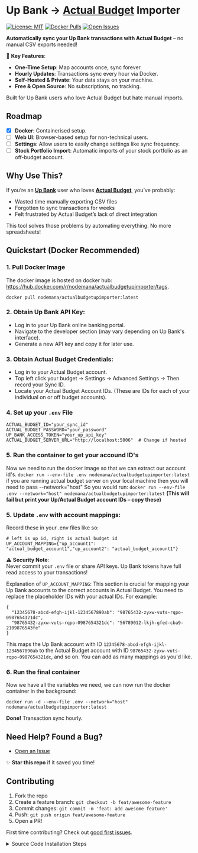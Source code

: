 # Up Bank → [Actual Budget](https://github.com/actualbudget/actual-server) Importer

[![License: MIT](https://img.shields.io/badge/License-MIT-blue.svg)](LICENSE)
[![Docker Pulls](https://img.shields.io/docker/pulls/nodemana/actualbudgetupimporter)](https://hub.docker.com/r/nodemana/actualbudgetupimporter)
[![Open Issues](https://img.shields.io/github/issues/Nodemana/ActualBudget-UpBank-TransactionImporter)](https://github.com/Nodemana/ActualBudget-UpBank-TransactionImporter/issues)

**Automatically sync your Up Bank transactions with Actual Budget** – no manual CSV exports needed!  

🚀 **Key Features**:
- **One-Time Setup**: Map accounts once, sync forever.
- **Hourly Updates**: Transactions sync every hour via Docker.
- **Self-Hosted & Private**: Your data stays on your machine.
- **Free & Open Source**: No subscriptions, no tracking.

Built for Up Bank users who love Actual Budget but hate manual imports.

## Roadmap

- [x] **Docker**: Containerised setup.
- [ ] **Web UI**: Browser-based setup for non-technical users.
- [ ] **Settings**: Allow users to easily change settings like sync frequency.
- [ ] **Stock Portfolio Import**: Automatic imports of your stock portfolio as an off-budget account.

## Why Use This?

If you’re an **[Up Bank](https://up.com.au/)** user who loves **[Actual Budget](https://github.com/actualbudget/actual-server)**, you’ve probably:
- Wasted time manually exporting CSV files
- Forgotten to sync transactions for weeks
- Felt frustrated by Actual Budget’s lack of direct integration

This tool solves those problems by automating everything. No more spreadsheets!

## Quickstart (Docker Recommended)

### 1. Pull Docker Image
The docker image is hosted on docker hub: https://hub.docker.com/r/nodemana/actualbudgetupimporter/tags.

`docker pull nodemana/actualbudgetupimporter:latest`

### 2. Obtain Up Bank API Key:
- Log in to your Up Bank online banking portal.
- Navigate to the developer section (may vary depending on Up Bank's interface).
- Generate a new API key and copy it for later use.

### 3. Obtain Actual Budget Credentials:
- Log in to your Actual Budget account.
- Top left click your budget -> Settings -> Advanced Settings -> Then record your Sync ID.
- Locate your Actual Budget Account IDs. (These are IDs for each of your individual on or off budget accounts).

### 4. Set up your `.env` File
```# .env
ACTUAL_BUDGET_ID="your_sync_id"
ACTUAL_BUDGET_PASSWORD="your_password"
UP_BANK_ACCESS_TOKEN="your_up_api_key"
ACTUAL_BUDGET_SERVER_URL="http://localhost:5006"  # Change if hosted
```

### 5. Run the container to get your accound ID's
Now we need to run the docker image so that we can extract our account id's.
`docker run --env-file .env nodemana/actualbudgetupimporter:latest`
if you are running actual budget server on your local machine then you will need to pass --network="host"
So you would run:
`docker run --env-file .env --network="host" nodemana/actualbudgetupimporter:latest`
**(This will fail but print your Up/Actual Budget account IDs – copy these)**

### 5. Update `.env` with account mappings:
Record these in your .env files like so:
```
# left is up id, right is actual budget id
UP_ACCOUNT_MAPPING={"up_account1": "actual_budget_account1","up_account2": "actual_budget_account1"}
```
⚠️ **Security Note**:  
Never commit your `.env` file or share API keys. Up Bank tokens have full read access to your transactions!

Explanation of `UP_ACCOUNT_MAPPING`: This section is crucial for mapping your Up Bank accounts to the correct accounts in Actual Budget. You need to replace the placeholder IDs with your actual IDs. For example:
```
{
  "12345678-abcd-efgh-ijkl-1234567890ab": "98765432-zyxw-vuts-rqpo-0987654321dc",
  "98765432-zyxw-vuts-rqpo-0987654321dc": "56789012-lkjh-gfed-cba9-2109876543fe"
}
```

This maps the Up Bank account with ID `12345678-abcd-efgh-ijkl-1234567890ab` to the Actual Budget account with ID `98765432-zyxw-vuts-rqpo-0987654321dc`, and so on. You can add as many mappings as you'd like.

### 6. Run the final container
Now we have all the variables we need, we can now run the docker container in the background:

`docker run -d --env-file .env --network="host" nodemana/actualbudgetupimporter:latest`

**Done!** Transaction sync hourly. 

## Need Help? Found a Bug?

- [Open an Issue](https://github.com/Nodemana/ActualBudget-UpBank-TransactionImporter/issues)

✨ **Star this repo** if it saved you time!

## Contributing

1. Fork the repo
2. Create a feature branch: `git checkout -b feat/awesome-feature`
3. Commit changes: `git commit -m 'feat: add awesome feature'`
4. Push: `git push origin feat/awesome-feature`
5. Open a PR!

First time contributing? Check out [good first issues](https://github.com/Nodemana/ActualBudget-UpBank-TransactionImporter/issues?q=is%3Aopen+is%3Aissue+label%3A%22good+first+issue%22).

<details>
<summary>Source Code Installation Steps</summary>

#### 1. Clone the Repository:
- Open a terminal window (Command Prompt on Windows, Terminal on Mac/Linux). You can use a free online terminal emulator if you don't have one installed.
- Navigate to the directory where you want to download the project files. Then, run the following command to clone the repository:

```git clone https://github.com/YOUR_USERNAME/ActualBudget-UpBank-TransactionImporter.git```

- Replace YOUR_USERNAME with your GitHub username.

#### 2. Install nvm:
  - Open a terminal window.
  - Run the following command to download and install the nvm script: **NOTE You will need a WSL terminal if on Windows.**

    `curl -o- https://raw.githubusercontent.com/nvm-sh/nvm/v0.39.3/install.sh | bash`

    Note: Replace v0.39.3 with the latest nvm version number if you prefer. Check the official nvm GitHub repository for the latest version: https://github.com/nvm-sh/nvm
  - Close and reopen your terminal window for the changes to take effect. 

#### 3. Verify nvm installation:
- Run the following command to check if nvm is installed correctly:
    `nvm -v`
This should print the installed nvm version.

#### 4. Install Node.js version 18.14.1:
- Use the following command to install Node.js version 18.14.1:
  `nvm install 18.14.1`

#### 5. Verify Node.js installation:
- Run the following commands to verify the installed Node.js version and npm version:
```
node -v
npm -v
```
These should print v18.14.1 for Node.js and the corresponding npm version.

#### 6. Install Project Dependencies:
Navigate to the cloned repository directory using the cd command in your terminal. Then, run the following command to install the project's dependencies:

`npm install`
This will download and install all the necessary libraries needed for the script to function.

#### 7. Obtain Up Bank API Key:
- Log in to your Up Bank online banking portal.
- Navigate to the developer section (may vary depending on Up Bank's interface).
- Generate a new API key and copy it for later use.

#### 8. Obtain Actual Budget Credentials:
- Log in to your Actual Budget account.
- Navigate to your profile settings.
- Locate your Actual Budget ID (a unique identifier for your account).
- Locate your Actual Budget Account IDs. (These are IDs for each of your individual on or off budget accounts).

#### 9. In The autorun.sh File:
- In the project's root directory (where you cloned the repository), there is a file called autorun.sh. This file is used to store sensitive information like API keys and passwords securely and is the entry point of the automated script.
- Open the autorun.sh file with a text editor and add your credentials to the other side of the equals signs:

```
export ACTUAL_BUDGET_ID=
export ACTUAL_BUDGET_PASSWORD=
export ACTUAL_BUDGET_SERVER_URL=    # http://localhost:5006
export ACTUAL_BUDGET_UP_ACCOUNT_ID=

# left is up id, right is actual budget id
export UP_ACCOUNT_MAPPING='{
    "up_account1": "actual_budget_account1",
    "up_account2": "actual_budget_account1"
}'

export UP_BANK_ACCESS_TOKEN=

```
**Important**: Never commit this file to your version control system (e.g., GitHub) as it contains sensitive information.

#### 10. Running the Script (Simplified Method):

Option 1: Manual Execution

Open a terminal window and navigate to the project's root directory.

Run the following command to execute the script:
`./autorun.sh`

Option 2: Scheduled Execution (Recommended - Cron Job)

To automate the script to run periodically (e.g., daily), you can use cron (on Linux/macOS) or Task Scheduler (on Windows).

Example Cron Job (runs daily at 3:00 AM):
- Open your crontab for editing:
    `crontab -e`
- Add the following line to the crontab (adjust the path to your autorun.sh script):
`0 3 * * * /path/to/your/project/autorun.sh`
- Replace `/path/to/your/project/autorun.sh` with the absolute path to the autorun.sh file. You can get the absolute path by running pwd in your project directory and then appending /autorun.sh.

Explanation of the Cron Expression:
- 0: Minute (0-59)
- 3: Hour (0-23)
- *: Day of the month (1-31)
- *: Month (1-12)
- *: Day of the week (0-6, Sunday is 0)

This setup will run the script every day at 3:00 AM.

</details>

